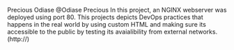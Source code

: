 Precious Odiase
@Odiase Precious
In this project, an NGINX webserver was deployed using port 80. This projects depicts DevOps practices that happens in the real world by using custom HTML and making sure its accessible to the public by testing its avaialibility from external networks.
(http://)
